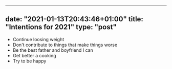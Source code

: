 ---
date: "2021-01-13T20:43:46+01:00"
title: "Intentions for 2021"
type: "post"
--

- Continue loosing weight
- Don't contribute to things that make things worse
- Be the best father and boyfriend I can
- Get better a cooking
- Try to be happy

